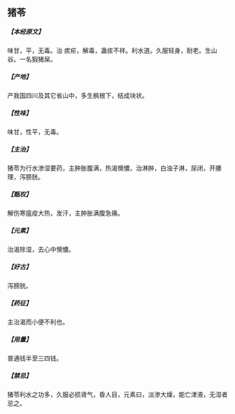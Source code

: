 ## 猪苓

##### 【本经原文】
味甘，平，无毒。治 痎疟，解毒，蛊疰不祥。利水道。久服轻身，耐老。生山谷。一名猳猪屎。
##### 【产地】
产我国四川及其它省山中，多生枫根下，结成块状。
##### 【性味】
味甘，性平，无毒。
##### 【主治】
猪苓为行水渗湿要药，主肿胀腹满，热渴懊憹，治淋肿，白浊子淋，尿闭，开腠理，泻膀胱。
##### 【甄权】
解伤寒瘟疫大热，发汗，主肿胀满腹急痛。
##### 【元素】
治渴除湿，去心中懊憹。
##### 【好古】
泻膀胱。
##### 【药征】
主治渴而小便不利也。
##### 【用量】
普通钱半至三四钱。
##### 【禁忌】
猪苓利水之功多，久服必损肾气，昏人目，元素曰，淡渗大燥，能亡津液，无湿者忌之。